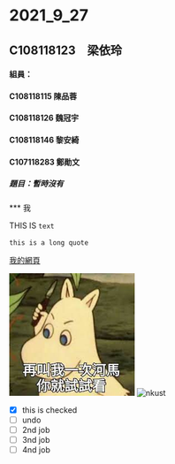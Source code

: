 # 2021_9_27

## C108118123　梁依玲

#### 組員：
#### C108118115 陳品蓉
#### C108118126 魏冠宇
#### C108118146 黎安綺
#### C107118283 鄭勛文

##### 題目：暫時沒有

*** 我

THIS IS `text`

```
this is a long quote
```

[我的網頁](https://www.nkust.edu.tw/)

![8888](https://github.com/haixiao10/2021_9_27/blob/main/8888.jpg)
![nkust](https://camo.githubusercontent.com/e533e65dceda64bfe36cb9bbb8f28c8a28477ca5215e8a02e6020f3378975b1e/68747470733a2f2f7777772e6e6b7573742e6564752e74772f7661722f66696c652f302f313030302f696d672f3531332f3138323531333839372e706e67)


- [x] this is checked
- [ ] undo
- [ ] 2nd job
- [ ] 3nd job
- [ ] 4nd job
